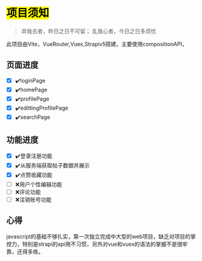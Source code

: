 # <mark>项目须知</mark>

>弃我去者，昨日之日不可留；
>乱我心者，今日之日多烦忧

此项目由Vite，VueRouter,Vuex,Strapiv5搭建，主要使用compositionAPI，

**页面进度**
---
- [x] ✔️loginPage
- [x] ✔️homePage
- [x] ✔️profilePage
- [x] ✔️edittingProfilePage
- [x] ✔️searchPage

**功能进度**
---
- [x] ✔️登录注册功能
- [x] ✔️从服务端获取帖子数据并展示
- [x] ✔️点赞收藏功能
- [ ] :x:用户个性编辑功能
- [ ] :x:评论功能
- [ ] :x:注销账号功能

## 心得

javascript的基础不够扎实，第一次独立完成中大型的web项目，缺乏对项目的掌控力，特别是strapi的api用不习惯，另外对vue和vuex的语法的掌握不是很牢靠，还得多练。

